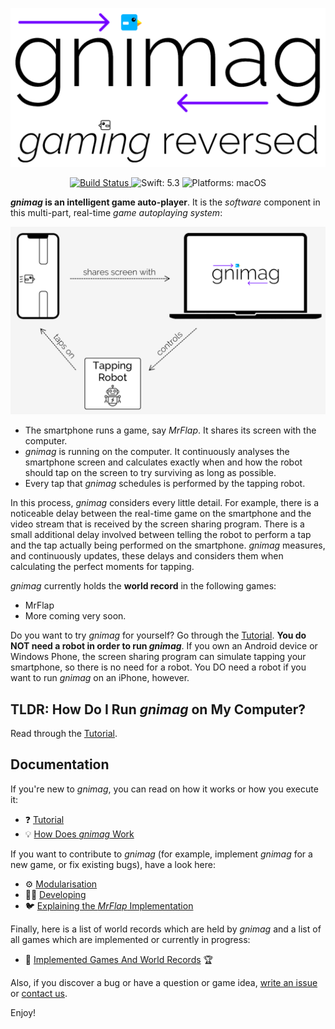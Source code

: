 <p align="center">
	<img src="Documentation/Resources/Header.png" width="605">
</p>
<p align="center">
    <a href="https://app.bitrise.io/app/96a20053e956487f">
        <img src="https://app.bitrise.io/app/96a20053e956487f/status.svg?token=3SNRMW-1h3lduzPAtF00AA"
             alt="Build Status">
    </a>
    <img src="https://img.shields.io/badge/Swift-5.3-FFAC45.svg"
         alt="Swift: 5.3">
    <img src="https://img.shields.io/badge/Platforms-macOS-3369FF.svg"
        alt="Platforms: macOS">
    </a>
</p>


**_gnimag_ is an intelligent game auto-player**. It is the _software_ component in this multi-part, real-time _game autoplaying system_:



<p align="center">
	<img src="Documentation/Resources/FunctionalDiagram.png" width="700">
</p>


- The smartphone runs a game, say _MrFlap_. It shares its screen with the computer.
- _gnimag_ is running on the computer. It continuously analyses the smartphone screen and calculates exactly when and how the robot should tap on the screen to try surviving as long as possible.
- Every tap that _gnimag_ schedules is performed by the tapping robot.

In this process, _gnimag_ considers every little detail. For example, there is a noticeable delay between the real-time game on the smartphone and the video stream that is received by the screen sharing program. There is a small additional delay involved between telling the robot to perform a tap and the tap actually being performed on the smartphone. _gnimag_ measures, and continuously updates, these delays and considers them when calculating the perfect moments for tapping.



_gnimag_ currently holds the **world record** in the following games:

- MrFlap
- More coming very soon.



Do you want to try _gnimag_ for yourself? Go through the [Tutorial](Documentation/Tutorial.md). **You do NOT need a robot in order to run _gnimag_**. If you own an Android device or Windows Phone, the screen sharing program can simulate tapping your smartphone, so there is no need for a robot. You DO need a robot if you want to run _gnimag_ on an iPhone, however.



## TLDR: How Do I Run _gnimag_ on My Computer?

Read through the [Tutorial](Documentation/Tutorial.md).



## Documentation

If you're new to _gnimag_, you can read on how it works or how you execute it:

- ❓ [Tutorial](Documentation/Tutorial.md)
- 💡 [How Does _gnimag_ Work](Documentation/HowDoesGnimagWork.md)

If you want to contribute to _gnimag_ (for example, implement _gnimag_ for a new game, or fix existing bugs), have a look here:

- ⚙️ [Modularisation](Documentation/Modularisation.md)
- 👩‍💻 [Developing](Documentation/Developing.md)
- 🐦 [Explaining the _MrFlap_ Implementation](Documentation/ExplainingMrFlap.md)

Finally, here is a list of world records which are held by _gnimag_ and a list of all games which are implemented or currently in progress:

+ 🎳 [Implemented Games And World Records](Documentation/ImplementedGames.md) 🏆



Also, if you discover a bug or have a question or game idea, [write an issue](https://github.com/piknotech/gnimag/issues/new) or [contact us](http://piknotech.com/contact.html).



Enjoy!
